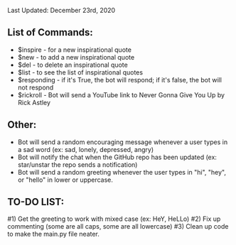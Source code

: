 Last Updated: December 23rd, 2020

## List of Commands:
* $inspire - for a new inspirational quote
* $new - to add a new inspirational quote
* $del - to delete an inspirational quote
* $list - to see the list of inspirational quotes
* $responding - if it's True, the bot will respond; if it's false, the bot will not respond
* $rickroll - Bot will send a YouTube link to Never Gonna Give You Up by Rick Astley

## Other:
* Bot will send a random encouraging message whenever a user types in a sad word (ex: sad, lonely, depressed, angry)
* Bot will notify the chat when the GitHub repo has been updated (ex: star/unstar the repo sends a notification)
* Bot will send a random greeting whenever the user types in "hi", "hey", or "hello" in lower or uppercase.

## TO-DO LIST:
#1) Get the greeting to work with mixed case (ex: HeY, HeLLo)
#2) Fix up commenting (some are all caps, some are all lowercase)
#3) Clean up code to make the main.py file neater.

